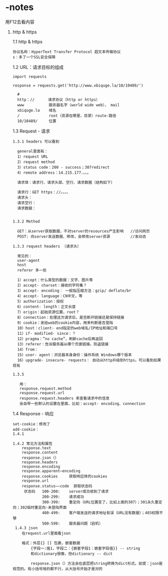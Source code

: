 # -notes

用F12去看内容

1. http & https

    1.1 http & https

       协议名称：HyperText Transfer Protocol 超文本传输协议
       s：多了一个SSL安全保障

    1.2 URL：请求目标的组成

       import requests

       response = requests.get('http://www.xbiquge.la/10/10489/')

         #
         http：//      请求协议（http or https）
         www           服务器名字（world wide web）， mail
         xbiquge.la    域名
         /             root（资源在哪里，目录）route-路径
         10/10489/     位置

    1.3 Request - 请求

       1.3.1 headers 可以看到
       
         general里面有：
         1）request URL
         2）request method
         3）status code：200 - success；307redirect
         4）remote address：14.215.177.。。。

         请求体：请求行、请求头部、空行、请求数据（结构如下）

         请求行：GET https：//。。。。
         请求头：
         请求空行：
         请求数据：
       

       1.3.2 Method

         GET：从server获取数据，不对server的resources产生影响   //访问网页
         POST: 向server发送数据、修改，会修改server资源         //发动态
         
       1.3.3 request headers （请求头）
       
         常见的：
         user-agent
         host
         referer 多一些
         
         1）accept：什么类型的数据：文字、图片等
         2）accept- charset：接收的字符集？
         3）accept- encoding： 一般指压缩方法：gzip/ deflate/br
         4）accept- language：CN中文，等
         5）authorization：授权
         6）content- length：正文长度
         7）origin：起始资源位置，root？
         8）connection：处理这次请求后，是否断开链接还是保持链接
         9）cookie：发给web的cookie内容，用来判断是否登陆
         10）host：client- end指定的web域名/IP地址和端口号
         11）if- modified- since：？
         12）pragma：“no cache”，刷新cache后再返回
         13）referer：告诉服务器从哪个页面链接。防盗链接
         14）from：
         15）user- agent：浏览器本身身份：操作系统 Windows哪个版本
         16）upgrade- insecure- requests： 自动从http升级到https。可以看到如果现有
         
       1.3.5
          
          用：
          response.request.method
          response.request.url
          response.request.headers 来查看请求中的信息
          会自带一些默认的设置在里面，比如：accept- encoding、connection
          
    1.4 Response - 响应

       set-cookie：修改了
       add-cookie：
       1.4.1
       
       1.4.2 常见方法和属性
           response.text
           response.content
           response.json（）
           response.headers
           response.encoding
           response.apparent—encoding 
           response.cookies     获取响应体的cookies
           response.url
           response.status——code  获取状态码
            状态码   100-200:    server成功收到了请求
                    200-299:    请求成功
                    300-399:    重定向（URL位置变了，比如上面的307）；301永久重定向；302临时重定向-未登陆界面
                    400-499:    客户端发送的请求地址有误（URL没有数据）；403权限不够
                    500-599:    服务器问题（宕机）
        1.4.3 json
           在request.url里面看json
           
           格式：外层{} [] 包裹，嵌套数据         
               {字段一:值1，字段二：{嵌套字段1：嵌套字段值}} -- string
               和dictionary很像，但dictionary -- dict

               response.json（）方法会在底层把string转换为dict形式。前提：json是规范的。有小括号啥的都不行，从大括号开始才是对的
             
   
   
   

    
